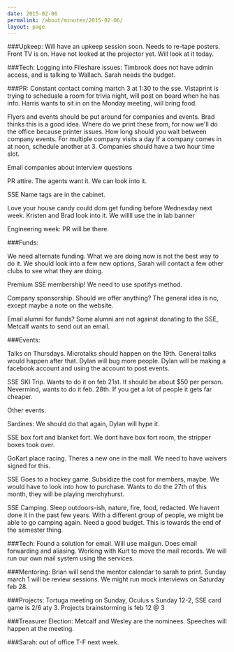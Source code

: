 ```yaml
---
date: 2015-02-06
permalink: /about/minutes/2015-02-06/
layout: page
---
```


###Upkeep: 
Will have an upkeep session soon. Needs to re-tape posters. Front TV is on. Have not
looked at the projector yet. Will look at it today.

###Tech: 
Logging into Fileshare issues: Timbrook does not have admin access, and is talking to Wallach. Sarah needs the budget.

###PR: 
Constant contact coming martch 3 at 1:30 to the sse. Vistaprint is trying to scheduale a room for trivia night, will post on board when he has info. Harris wants to sit
in on the Monday meeting, will bring food. 

Flyers and events should be put around for companies and
events. Brad thinks this is a good idea. Where do we print these from, for now
we'll do the office because printer issues. How long should you wait between
company events. For multiple company
visits a day If a company comes in at noon, schedule another at 3. Companies
should have a two hour time slot.

Email companies about interview questions

PR attire. The agents want it. We can look into it.

SSE Name tags are in the cabinet.

Love your house candy could dom get funding before
Wednesday next week. Kristen and Brad look into it. We willll use the in lab banner

Engineering week: PR will be there.

###Funds:

We need alternate funding. What we are doing now is not the
best way to do it. We should look into a few new options, Sarah will contact a few
other clubs to see what they are doing.

Premium SSE membership! We need to use spotifys method.

Company sponsorship. Should we offer anything? The general
idea is no, except maybe a note on the website.

Email alumni for funds? Some alumni are not against donating
to the SSE, Metcalf wants to send out an email.

###Events:

Talks on Thursdays. Microtalks should happen on the 19th.
General talks would happen after that. Dylan will bug more people. Dylan will
be making a facebook account and using the account to post events. 

SSE SKI Trip. Wants to do it on feb 21st. It
should be about $50 per person. Nevermind, wants to do it feb. 28th.
If you get a lot of people it gets far cheaper.

Other events:

Sardines: We should do that again, Dylan will hype it.

SSE box fort and blanket fort. We dont have box fort room,
the stripper boxes took over.

GoKart place racing. Theres a new one in the mall. We need
to have waivers signed for this. 

SSE Goes to a hockey game. Subsidize the cost for members,
maybe. We would have to look into how to purchase. Wants to do the 27th
of this month, they will be playing merchyhurst. 

SSE Camping. Sleep outdoors-ish, nature, fire, food,
redacted. We havent done it in the past few years. With a different group of
people, we might be able to go camping again. Need a good budget. This is
towards the end of the semester thing.

###Tech:
Found a solution for email. Will use mailgun. Does email forwarding and aliasing. Working with Kurt to move the mail records. We will run our own mail system using the services.

###Mentoring:
Brian will send the mentor calendar to sarah to print. Sunday march 1 will be review
sessions. We might run mock interviews on Saturday feb 28.

###Projects:
Tortuga meeting on Sunday, Oculus s Sunday 12-2, SSE card game is 2/6 aty 3. Projects
brainstorming is feb 12 @ 3

###Treasurer Election:
Metcalf and Wesley are the nominees. Speeches will happen at the meeting.

###Sarah:
out of office T-F next week.
